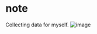 # note
Collecting data for myself. 
![image](https://github.com/user-attachments/assets/cd756334-8133-4170-bce6-77c9ec654e10)
